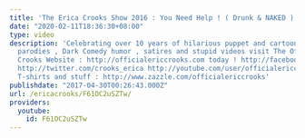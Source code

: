 ```yaml
---
title: 'The Erica Crooks Show 2016 : You Need Help ! ( Drunk & NAKED )'
date: "2020-02-11T18:36:30+08:00"
type: video
description: 'Celebrating over 10 years of hilarious puppet and cartoon animation
  parodies , Dark Comedy humor , satires and stupid videos visit The Official Erica
  Crooks Website : http://officialericcrooks.com today ! http://facebook.com/officialericcrooks
  http://twitter.com/crooks_erica http://youtube.com/user/officialericcrooks http://Instagram.com/officialericcrooks/
  T-shirts and stuff : http://www.zazzle.com/officialericcrooks'
publishdate: "2017-04-30T00:26:43.000Z"
url: /ericacrooks/F61OC2uSZTw/
providers:
  youtube:
    id: F61OC2uSZTw
---
```

